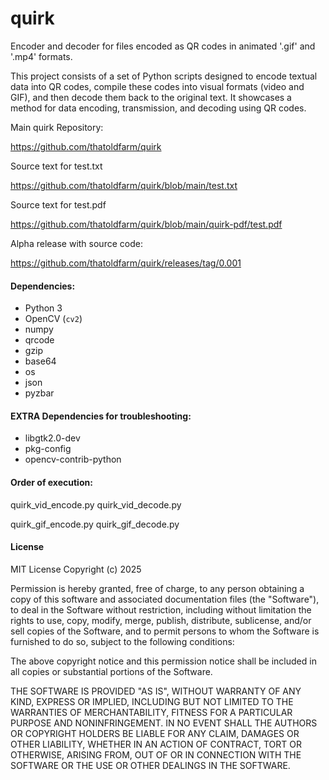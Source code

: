 # quirk
Encoder and decoder for files encoded as QR codes in animated '.gif' and '.mp4' formats.

This project consists of a set of Python scripts designed to encode textual data into QR codes, compile these codes into visual formats (video and GIF), and then decode them back to the original text. It showcases a method for data encoding, transmission, and decoding using QR codes.

Main quirk Repository:

https://github.com/thatoldfarm/quirk

Source text for test.txt

https://github.com/thatoldfarm/quirk/blob/main/test.txt

Source text for test.pdf

https://github.com/thatoldfarm/quirk/blob/main/quirk-pdf/test.pdf

Alpha release with source code:

https://github.com/thatoldfarm/quirk/releases/tag/0.001

#### Dependencies:
- Python 3
- OpenCV (`cv2`)
- numpy
- qrcode
- gzip
- base64
- os
- json
- pyzbar


#### EXTRA Dependencies for troubleshooting:
- libgtk2.0-dev
- pkg-config
- opencv-contrib-python


#### Order of execution:

quirk_vid_encode.py
quirk_vid_decode.py

quirk_gif_encode.py
quirk_gif_decode.py





#### License

MIT License
Copyright (c) 2025

Permission is hereby granted, free of charge, to any person obtaining a copy of this software and associated documentation files (the "Software"), to deal in the Software without restriction, including without limitation the rights to use, copy, modify, merge, publish, distribute, sublicense, and/or sell copies of the Software, and to permit persons to whom the Software is furnished to do so, subject to the following conditions:

The above copyright notice and this permission notice shall be included in all copies or substantial portions of the Software.

THE SOFTWARE IS PROVIDED "AS IS", WITHOUT WARRANTY OF ANY KIND, EXPRESS OR IMPLIED, INCLUDING BUT NOT LIMITED TO THE WARRANTIES OF MERCHANTABILITY, FITNESS FOR A PARTICULAR PURPOSE AND NONINFRINGEMENT. IN NO EVENT SHALL THE AUTHORS OR COPYRIGHT HOLDERS BE LIABLE FOR ANY CLAIM, DAMAGES OR OTHER LIABILITY, WHETHER IN AN ACTION OF CONTRACT, TORT OR OTHERWISE, ARISING FROM, OUT OF OR IN CONNECTION WITH THE SOFTWARE OR THE USE OR OTHER DEALINGS IN THE SOFTWARE.
